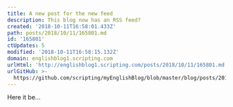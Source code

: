 ```yaml
---
title: A new post for the new feed
description: This blog now has an RSS feed?
created: '2018-10-11T16:58:01.433Z'
path: posts/2018/10/11/165801.md
id: '165801'
ctUpdates: 5
modified: '2018-10-11T16:58:15.132Z'
domain: englishblog1.scripting.com
urlHtml: 'http://englishblog1.scripting.com/posts/2018/10/11/165801.md'
urlGitHub: >-
  https://github.com/scripting/myEnglishBlog/blob/master/blog/posts/2018/10/11/165801.md
---
```

Here it be...